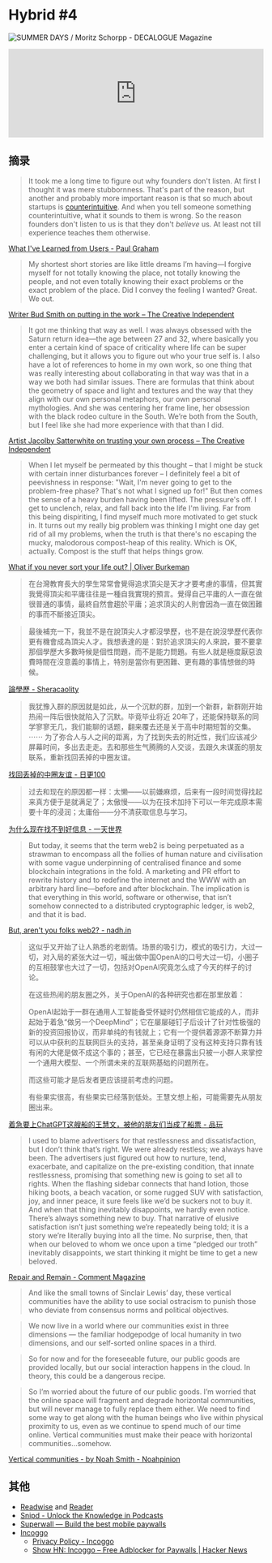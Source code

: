 # Hybrid #4


![SUMMER DAYS / Moritz Schorpp - DECALOGUE Magazine](https://img.fanrongbin.com/Zine5.webp "SUMMER DAYS / Moritz Schorpp - DECALOGUE Magazine")

<div style="align:middle;">
<iframe allow="autoplay *; encrypted-media *; fullscreen *; clipboard-write" frameborder="0" height="175" style="width:100%;max-width:100% !important;overflow:hidden;background:transparent;" sandbox="allow-forms allow-popups allow-same-origin allow-scripts allow-storage-access-by-user-activation allow-top-navigation-by-user-activation" src="https://embed.music.apple.com/cn/album/raven/1652665077?i=1652665088&l=en"></iframe>
</div>

## 摘录

> It took me a long time to figure out why founders don't listen. At first I thought it was mere stubbornness. That's part of the reason, but another and probably more important reason is that so much about startups is [counterintuitive](http://www.paulgraham.com/before.html). And when you tell someone something counterintuitive, what it sounds to them is wrong. So the reason founders don't listen to us is that they don't _believe_ us. At least not till experience teaches them otherwise.

[What I've Learned from Users -  Paul Graham](http://www.paulgraham.com/users.html)

> My shortest short stories are like little dreams I’m having—I forgive myself for not totally knowing the place, not totally knowing the people, and not even totally knowing their exact problems or the exact problem of the place. Did I convey the feeling I wanted? Great. We out.

[Writer Bud Smith on putting in the work – The Creative Independent](https://thecreativeindependent.com/people/writer-bud-smith-on-putting-in-the-work/)

> It got me thinking that way as well. I was always obsessed with the Saturn return idea—the age between 27 and 32, where basically you enter a certain kind of space of criticality where life can be super challenging, but it allows you to figure out who your true self is. I also have a lot of references to home in my own work, so one thing that was really interesting about collaborating in that way was that in a way we both had similar issues. There are formulas that think about the geometry of space and light and textures and the way that they align with our own personal metaphors, our own personal mythologies. And she was centering her frame line, her obsession with the black rodeo culture in the South. We’re both from the South, but I feel like she had more experience with that than I did.

[Artist Jacolby Satterwhite on trusting your own process – The Creative Independent](https://thecreativeindependent.com/people/artist-jacolby-satterwhite-on-trusting-your-own-process/)

> When I let myself be permeated by this thought – that I might be stuck with certain inner disturbances forever – I definitely feel a bit of peevishness in response: "Wait, I'm never going to get to the problem-free phase? That's not what I signed up for!" But then comes the sense of a heavy burden having been lifted. The pressure's off. I get to unclench, relax, and fall back into the life I'm living. Far from this being dispiriting, I find myself much more motivated to get stuck in. It turns out my really big problem was thinking I might one day get rid of all my problems, when the truth is that there's no escaping the mucky, malodorous compost-heap of this reality. Which is OK, actually. Compost is the stuff that helps things grow.

[What if you never sort your life out? | Oliver Burkeman](https://www.oliverburkeman.com/never)

> 在台灣教育長大的學生常常會覺得追求頂尖是天才才要考慮的事情，但其實我覺得頂尖和平庸往往是一種自我實現的預言。覺得自己平庸的人一直在做很普通的事情，最終自然會趨於平庸；追求頂尖的人則會因為一直在做困難的事而不斷接近頂尖。

> 最後補充一下，我並不是在說頂尖人才都沒學歷，也不是在說沒學歷代表你更有機會成為頂尖人才。我想表達的是：對於追求頂尖的人來說，要不要拿那個學歷大多數時候是個性問題，而不是能力問題。有些人就是極度厭惡浪費時間在沒意義的事情上，特別是當你有更困難、更有趣的事情想做的時候。

[論學歷 - Sheracaolity](https://sheracaolity.ghost.io/degree/)

> 我犹豫入群的原因就是如此，从一个沉默的群，加到一个新群，新群刚开始热闹一阵后很快就陷入了沉默。毕竟毕业将近 20年了，还能保持联系的同学寥寥无几，我们能聊的话题，翻来覆去还是关于高中时期短暂的交集。
> ⋯⋯
> 为了弥合人与人之间的距离，为了找到失去的附近性，我们应该减少屏幕时间，多出去走走。去和那些生气腾腾的人交谈，去跟久未谋面的朋友联系，重新找回丢掉的中圈友谊。

[找回丢掉的中圈友谊 - 日更100](https://rigeng100.com/post/dayone/ooawr5yscr46c7hnvt4jhsqex2tg/2022-02-13)

> 过去和现在的原因都一样：太懒——以前嫌麻烦，后来有一段时间觉得找起来真方便于是就满足了；太傲慢——以为在技术加持下可以一年完成原本需要十年的浸润；太庸俗——分不清获取信息与学习。

[为什么现在找不到好信息 - 一天世界](https://blog.yitianshijie.net/2022/07/13/why-cant-we-find-good-information-now/)

> But today, it seems that the term web2 is being perpetuated as a strawman to encompass all the follies of human nature and civilisation with some vague underpinning of centralised finance and some blockchain integrations in the fold. A marketing and PR effort to rewrite history and to redefine the internet and the WWW with an arbitrary hard line—before and after blockchain. The implication is that everything in this world, software or otherwise, that isn’t somehow connected to a distributed cryptographic ledger, is web2, and that it is bad.

[But, aren't you folks web2? \- nadh.in](https://nadh.in/blog/web2-web3/)

> 这似乎又开始了让人熟悉的老剧情。场景的吸引力，模式的吸引力，大过一切，对入局的紧张大过一切，喊出做中国OpenAI的口号大过一切，小圈子的互相鼓掌也大过了一切，包括对OpenAI究竟怎么成了今天的样子的讨论。
>
> 在这些热闹的朋友圈之外，关于OpenAI的各种研究也都在那里放着：
>
> OpenAI起始于一群在通用人工智能备受怀疑时仍然相信它能成的人，而非起始于着急“做另一个DeepMind”；它在屡屡碰钉子后设计了针对性极强的新的投资回报协议，而非单纯的有钱就上；它有一个提供着源源不断算力并可以从中获利的互联网巨头的支持，甚至亲身证明了没有这种支持只靠有钱有闲的大佬是做不成这个事的；甚至，它已经在暴露出只被一小群人来掌控一个通用大模型、一个所谓未来的互联网基础的问题所在。
>
> 而这些可能才是后发者更应该提前考虑的问题。
>
> 有些果实很高，有些果实已经落到低处。王慧文想上船，可能需要先从朋友圈出来。

[着急要上ChatGPT这艘船的王慧文，被他的朋友们当成了船票 - 品玩](https://www.pingwest.com/a/277269)

> I used to blame advertisers for that restlessness and dissatisfaction, but I don’t think that’s right. We were already restless; we always have been. The advertisers just figured out how to nurture, tend, exacerbate, and capitalize on the pre-existing condition, that innate restlessness, promising that something new is going to set all to rights. When the flashing sidebar connects that hand lotion, those hiking boots, a beach vacation, or some rugged SUV with satisfaction, joy, and inner peace, it sure feels like we’d be suckers not to buy it. And when that thing inevitably disappoints, we hardly even notice. There’s always something new to buy. That narrative of elusive satisfaction isn’t just something we’re repeatedly being told; it is a story we’re literally buying into all the time. No surprise, then, that when our beloved to whom we once upon a time “pledged our troth” inevitably disappoints, we start thinking it might be time to get a new beloved.

[Repair and Remain - Comment Magazine](https://comment.org/repair-and-remain/)

> And like the small towns of Sinclair Lewis’ day, these vertical communities have the ability to use social ostracism to punish those who deviate from consensus norms and political objectives.

> We now live in a world where our communities exist in three dimensions — the familiar hodgepodge of local humanity in two dimensions, and our self-sorted online spaces in a third.

> So for now and for the foreseeable future, our public goods are provided locally, but our social interaction happens in the cloud. In theory, this could be a dangerous recipe.

> So I’m worried about the future of our public goods. I’m worried that the online space will fragment and degrade horizontal communities, but will never manage to fully replace them either. We need to find some way to get along with the human beings who live within physical proximity to us, even as we continue to spend much of our time online. Vertical communities must make their peace with horizontal communities…somehow.

[Vertical communities - by Noah Smith - Noahpinion](https://noahpinion.substack.com/p/vertical-communities)

## 其他

- [Readwise](https://readwise.io/) and [Reader](https://readwise.io/read)
- [Snipd - Unlock the Knowledge in Podcasts](https://www.snipd.com/)
- [Superwall — Build the best mobile paywalls](https://superwall.com/)
- [Incoggo](https://incoggo.com/)
  - [Privacy Policy - Incoggo](https://incoggo.com/privacy/)
  - [Show HN: Incoggo – Free Adblocker for Paywalls | Hacker News](https://news.ycombinator.com/item?id=29464674)

